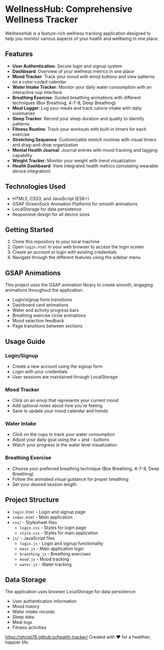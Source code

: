 # WellnessHub: Comprehensive Wellness Tracker

WellnessHub is a feature-rich wellness tracking application designed to help you monitor various aspects of your health and wellbeing in one place.

## Features

- **User Authentication**: Secure login and signup system
- **Dashboard**: Overview of your wellness metrics in one place
- **Mood Tracker**: Track your mood with emoji buttons and view patterns on a color-coded calendar
- **Water Intake Tracker**: Monitor your daily water consumption with an interactive cup interface
- **Breathing Exercise**: Guided breathing animations with different techniques (Box Breathing, 4-7-8, Deep Breathing)
- **Meal Logger**: Log your meals and track calorie intake with daily summaries
- **Sleep Tracker**: Record your sleep duration and quality to identify patterns
- **Fitness Routine**: Track your workouts with built-in timers for each exercise
- **Stretching Sequence**: Customizable stretch routines with visual timers and drag-and-drop organization
- **Mental Health Journal**: Journal entries with mood tracking and tagging capability
- **Weight Tracker**: Monitor your weight with trend visualization
- **Health Dashboard**: View integrated health metrics (simulating wearable device integration)

## Technologies Used

- HTML5, CSS3, and JavaScript (ES6+)
- GSAP (GreenSock Animation Platform) for smooth animations
- LocalStorage for data persistence
- Responsive design for all device sizes

## Getting Started

1. Clone this repository to your local machine
2. Open `login.html` in your web browser to access the login screen
3. Create an account or login with existing credentials
4. Navigate through the different features using the sidebar menu

## GSAP Animations

This project uses the GSAP animation library to create smooth, engaging animations throughout the application:

- Login/signup form transitions
- Dashboard card animations
- Water and activity progress bars
- Breathing exercise circle animations
- Mood selection feedback
- Page transitions between sections

## Usage Guide

### Login/Signup
- Create a new account using the signup form
- Login with your credentials
- User sessions are maintained through LocalStorage

### Mood Tracker
- Click on an emoji that represents your current mood
- Add optional notes about how you're feeling
- Save to update your mood calendar and trends

### Water Intake
- Click on the cups to track your water consumption
- Adjust your daily goal using the + and - buttons
- Watch your progress in the water level visualization

### Breathing Exercise
- Choose your preferred breathing technique (Box Breathing, 4-7-8, Deep Breathing)
- Follow the animated visual guidance for proper breathing
- Set your desired session length

## Project Structure

- `login.html` - Login and signup page
- `index.html` - Main application
- `css/` - Stylesheet files
  - `login.css` - Styles for login page
  - `style.css` - Styles for main application
- `js/` - JavaScript files
  - `login.js` - Login and signup functionality
  - `main.js` - Main application logic
  - `breathing.js` - Breathing exercises
  - `mood.js` - Mood tracking
  - `water.js` - Water tracking

## Data Storage

The application uses browser LocalStorage for data persistence:
- User authentication information
- Mood history
- Water intake records
- Sleep data
- Meal logs
- Fitness activities

https://shristi76.github.io/health-tracker/
Created with ❤️ for a healthier, happier life. 
